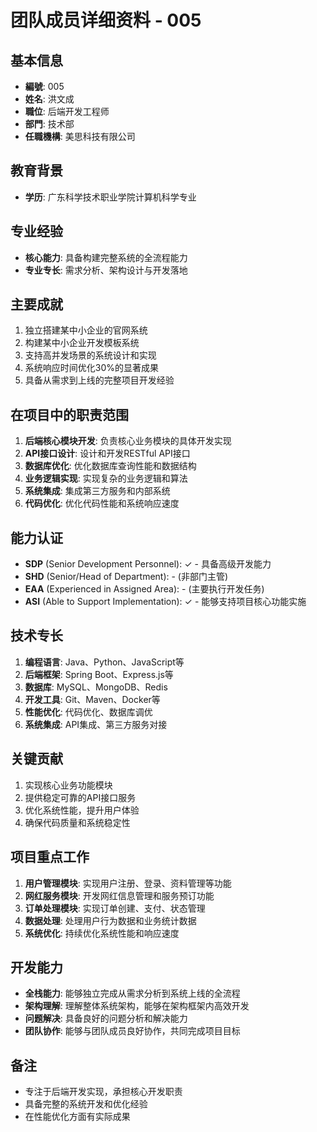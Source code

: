 # 团队成员详细资料 - 005

## 基本信息
- **編號**: 005
- **姓名**: 洪文成
- **職位**: 后端开发工程师
- **部門**: 技术部
- **任職機構**: 美思科技有限公司

## 教育背景
- **学历**: 广东科学技术职业学院计算机科学专业

## 专业经验
- **核心能力**: 具备构建完整系统的全流程能力
- **专业专长**: 需求分析、架构设计与开发落地

## 主要成就
1. 独立搭建某中小企业的官网系统
2. 构建某中小企业开发模板系统
3. 支持高并发场景的系统设计和实现
4. 系统响应时间优化30%的显著成果
5. 具备从需求到上线的完整项目开发经验

## 在项目中的职责范围
1. **后端核心模块开发**: 负责核心业务模块的具体开发实现
2. **API接口设计**: 设计和开发RESTful API接口
3. **数据库优化**: 优化数据库查询性能和数据结构
4. **业务逻辑实现**: 实现复杂的业务逻辑和算法
5. **系统集成**: 集成第三方服务和内部系统
6. **代码优化**: 优化代码性能和系统响应速度

## 能力认证
- **SDP** (Senior Development Personnel): ✓ - 具备高级开发能力
- **SHD** (Senior/Head of Department): - (非部门主管)
- **EAA** (Experienced in Assigned Area): - (主要执行开发任务)
- **ASI** (Able to Support Implementation): ✓ - 能够支持项目核心功能实施

## 技术专长
1. **编程语言**: Java、Python、JavaScript等
2. **后端框架**: Spring Boot、Express.js等
3. **数据库**: MySQL、MongoDB、Redis
4. **开发工具**: Git、Maven、Docker等
5. **性能优化**: 代码优化、数据库调优
6. **系统集成**: API集成、第三方服务对接

## 关键贡献
1. 实现核心业务功能模块
2. 提供稳定可靠的API接口服务
3. 优化系统性能，提升用户体验
4. 确保代码质量和系统稳定性

## 项目重点工作
1. **用户管理模块**: 实现用户注册、登录、资料管理等功能
2. **网红服务模块**: 开发网红信息管理和服务预订功能
3. **订单处理模块**: 实现订单创建、支付、状态管理
4. **数据处理**: 处理用户行为数据和业务统计数据
5. **系统优化**: 持续优化系统性能和响应速度

## 开发能力
- **全栈能力**: 能够独立完成从需求分析到系统上线的全流程
- **架构理解**: 理解整体系统架构，能够在架构框架内高效开发
- **问题解决**: 具备良好的问题分析和解决能力
- **团队协作**: 能够与团队成员良好协作，共同完成项目目标

## 备注
- 专注于后端开发实现，承担核心开发职责
- 具备完整的系统开发和优化经验
- 在性能优化方面有实际成果 